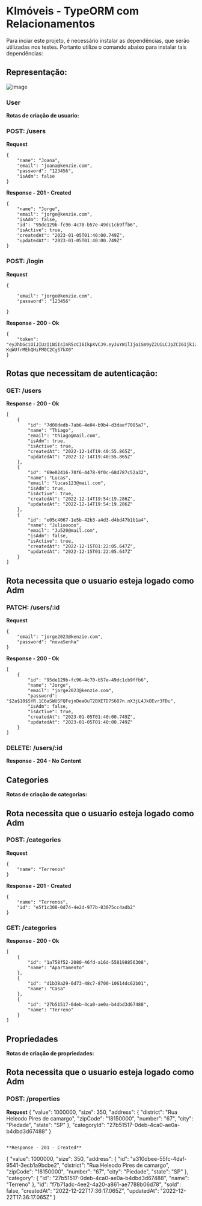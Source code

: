 # KImóveis - TypeORM com Relacionamentos

Para inciar este projeto, é necessário instalar as dependências, que serão utilizadas nos testes. Portanto utilize o comando abaixo para instalar tais dependências:

## Representação: 
![image](https://user-images.githubusercontent.com/101838666/210680737-dfced207-47ec-4d63-9d5c-45c871a7d451.png)



### User
**Rotas de criação de usuario:**

### POST: /users

**Request**
```
{
    "name": "Joana",
    "email": "joana@kenzie.com",
    "password": "123456",
    "isAdm": false
}
```

**Response - 201 - Created**

```
{
	"name": "Jorge",
	"email": "jorge@kenzie.com",
	"isAdm": false,
	"id": "95de129b-fc96-4c70-b57e-49dc1cb9ffb6",
	"isActive": true,
	"createdAt": "2023-01-05T01:40:00.749Z",
	"updatedAt": "2023-01-05T01:40:00.749Z"
}
```


### POST: /login

**Request**

```
{
    
    "email": "jorge@kenzie.com",
    "password": "123456"
 
}
```

**Response - 200 - Ok**

````
{
	"token": "eyJhbGciOiJIUzI1NiIsInR5cCI6IkpXVCJ9.eyJuYW1lIjoiSm9yZ2UiLCJpZCI6Ijk1ZGUxMjliLWZjOTYtNGM3MC1iNTdlLTQ5ZGMxY2I5ZmZiNiIsImlhdCI6MTY3Mjg4Mjk5MywiZXhwIjoxNjcyOTY5MzkzLCJzdWIiOiI5NWRlMTI5Yi1mYzk2LTRjNzAtYjU3ZS00OWRjMWNiOWZmYjYifQ.H1QS3gcBspxP6G3ZIP-KqWUfrMEhQHiFM0C2CgS7kX0"
}
````


## Rotas que necessitam de autenticação:

### GET: /users

**Response - 200 - Ok**

````
[
	{
		"id": "7d00dedb-7ab6-4e04-b9b4-d3daef7085a7",
		"name": "Thiago",
		"email": "thiago@mail.com",
		"isAdm": true,
		"isActive": true,
		"createdAt": "2022-12-14T19:40:55.865Z",
		"updatedAt": "2022-12-14T19:40:55.865Z"
	},
	{
		"id": "69e02416-70f6-4478-9f0c-68d787c52a32",
		"name": "Lucas",
		"email": "lucas123@mail.com",
		"isAdm": true,
		"isActive": true,
		"createdAt": "2022-12-14T19:54:19.286Z",
		"updatedAt": "2022-12-14T19:54:19.286Z"
	},
	{
		"id": "e05c4067-1e5b-42b3-a4d3-d4bd47b1b1a4",
		"name": "Juliooooo",
		"email": "Ju520@mail.com",
		"isAdm": false,
		"isActive": true,
		"createdAt": "2022-12-15T01:22:05.647Z",
		"updatedAt": "2022-12-15T01:22:05.647Z"
	}
]
````
## Rota necessita que o usuario esteja logado como Adm

### PATCH: /users/:id

**Request**

````
{
    "email": "jorge2023@kenzie.com",
    "password": "novaSenha"
}
````

**Response - 200 - Ok**

````
[
	{
		"id": "95de129b-fc96-4c70-b57e-49dc1cb9ffb6",
		"name": "Jorge",
		"email": "jorge2023@kenzie.com",
		"password": "$2a$10$SYR.1C6aSWUSFQFejnDeaOuT2BXETD7S6O7n.nX3jL4JkOEvr3FDu",
		"isAdm": false,
		"isActive": true,
		"createdAt": "2023-01-05T01:40:00.749Z",
		"updatedAt": "2023-01-05T01:40:00.749Z"
	}
]
````

### DELETE: /users/:id

**Response - 204 - No Content**



## Categories
**Rotas de criação de categorias:**

## Rota necessita que o usuario esteja logado como Adm

### POST: /categories 

**Request**
````
{
    "name": "Terrenos"
}
````

**Response - 201 - Created**

````
{
    "name": "Terrenos",
    "id": "e5f1c308-0d74-4e2d-977b-83075cc4adb2"
}
````

### GET: /categories

**Response - 200 - Ok**

````
[
	{
		"id": "1a758f52-2080-46fd-a16d-558198856308",
		"name": "Apartamento"
	},
	{
		"id": "d1b38a29-0d73-48c7-8700-10614dc62b01",
		"name": "Casa"
	},
	{
		"id": "27b51517-0deb-4ca0-ae0a-b4dbd3d67488",
		"name": "Terreno"
	}
]
````

## Propriedades
**Rotas de criação de propriedades:**

## Rota necessita que o usuario esteja logado como Adm

### POST: /properties

**Request**
{
	 "value": 1000000,
    "size": 350,
    "address": {
        "district": "Rua Heleodo Pires de camargo",
        "zipCode": "18150000",
        "number": "67",
        "city": "Piedade",
        "state": "SP"
    },
    "categoryId": "27b51517-0deb-4ca0-ae0a-b4dbd3d67488"
}
````

**Response - 201 - Created**

````
{
	"value": 1000000,
	"size": 350,
	"address": {
		"id": "a310dbee-55fc-4daf-9541-3ecb1a9bcbe2",
		"district": "Rua Heleodo Pires de camargo",
		"zipCode": "18150000",
		"number": "67",
		"city": "Piedade",
		"state": "SP"
	},
	"category": {
		"id": "27b51517-0deb-4ca0-ae0a-b4dbd3d67488",
		"name": "Terreno"
	},
	"id": "f7b71adc-4ee2-4a20-a861-ae7788b06d78",
	"sold": false,
	"createdAt": "2022-12-22T17:36:17.065Z",
	"updatedAt": "2022-12-22T17:36:17.065Z"
}
````



